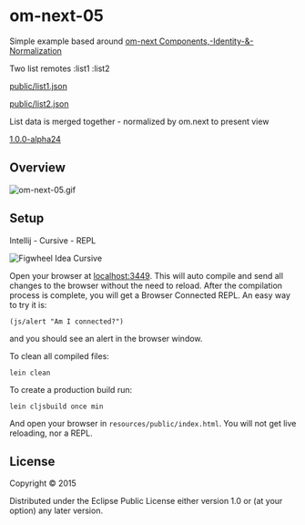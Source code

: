 # om-next-05

Simple example based around [om-next Components,-Identity-&-Normalization](https://github.com/omcljs/om/wiki/Components,-Identity-&-Normalization)

Two list remotes :list1 :list2

 [public/list1.json](https://github.com/griffio/om-next-05/blob/master/resources/public/list1.json)

 [public/list2.json](https://github.com/griffio/om-next-05/blob/master/resources/public/list2.json)

List data is merged together - normalized by om.next to present view

[1.0.0-alpha24](https://clojars.org/org.omcljs/om)

## Overview

![om-next-05.gif](https://raw.githubusercontent.com/griffio/griffio.github.io/master/public/om-next-05.gif)

## Setup

Intellij - Cursive - REPL

![Figwheel Idea Cursive](https://raw.githubusercontent.com/griffio/griffio.github.io/master/public/figwheel-idea.png)

Open your browser at [localhost:3449](http://localhost:3449/).
This will auto compile and send all changes to the browser without the
need to reload. After the compilation process is complete, you will
get a Browser Connected REPL. An easy way to try it is:

    (js/alert "Am I connected?")

and you should see an alert in the browser window.

To clean all compiled files:

    lein clean

To create a production build run:

    lein cljsbuild once min

And open your browser in `resources/public/index.html`. You will not
get live reloading, nor a REPL. 

## License

Copyright © 2015 

Distributed under the Eclipse Public License either version 1.0 or (at your option) any later version.